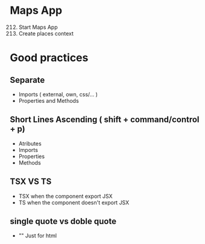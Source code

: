 # Maps App

212. Start Maps App
213. Create places context

# Good practices

## Separate

- Imports ( external, own, css/... )
- Properties and Methods

## Short Lines Ascending ( shift + command/control + p)

- Atributes
- Imports
- Properties
- Methods

## TSX VS TS

- TSX when the component export JSX
- TS when the component doesn't export JSX

## single quote vs doble quote
- "" Just for html